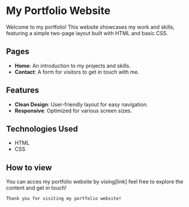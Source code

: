 # My Portfolio Website

Welcome to my portfolio! This website showcases my work and skills, featuring a simple two-page layout built with HTML and basic CSS.

## Pages

- **Home**: An introduction to my projects and skills.
- **Contact**: A form for visitors to get in touch with me.

## Features

- **Clean Design**: User-friendly layout for easy navigation.
- **Responsive**: Optimized for various screen sizes.

## Technologies Used

- HTML
- CSS

## How to view

 You can acces my portfolio website by vising[link] feel free to explore the content and get in touch!

    Thank you for visiting my portfolio website!
